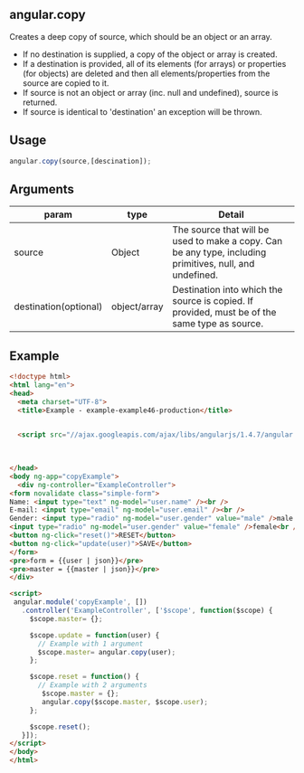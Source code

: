 ## angular.copy

Creates a deep copy of source, which should be an object or an array.

+ If no destination is supplied, a copy of the object or array is created.
+ If a destination is provided, all of its elements (for arrays) or properties (for objects) are deleted and then all elements/properties from the source are copied to it.
+ If source is not an object or array (inc. null and undefined), source is returned.
+ If source is identical to 'destination' an exception will be thrown.

## Usage
```js
angular.copy(source,[descination]);
```

## Arguments
|param|type|Detail|
|-----|----|------|
|source|Object|The source that will be used to make a copy. Can be any type, including primitives, null, and undefined.|
|destination(optional)|object/array|Destination into which the source is copied. If provided, must be of the same type as source.|

## Example
```html
<!doctype html>
<html lang="en">
<head>
  <meta charset="UTF-8">
  <title>Example - example-example46-production</title>
  

  <script src="//ajax.googleapis.com/ajax/libs/angularjs/1.4.7/angular.min.js"></script>
  

  
</head>
<body ng-app="copyExample">
  <div ng-controller="ExampleController">
<form novalidate class="simple-form">
Name: <input type="text" ng-model="user.name" /><br />
E-mail: <input type="email" ng-model="user.email" /><br />
Gender: <input type="radio" ng-model="user.gender" value="male" />male
<input type="radio" ng-model="user.gender" value="female" />female<br />
<button ng-click="reset()">RESET</button>
<button ng-click="update(user)">SAVE</button>
</form>
<pre>form = {{user | json}}</pre>
<pre>master = {{master | json}}</pre>
</div>

<script>
 angular.module('copyExample', [])
   .controller('ExampleController', ['$scope', function($scope) {
     $scope.master= {};

     $scope.update = function(user) {
       // Example with 1 argument
       $scope.master= angular.copy(user);
     };

     $scope.reset = function() {
       // Example with 2 arguments
		$scope.master = {};
        angular.copy($scope.master, $scope.user);
     };

     $scope.reset();
   }]);
</script>
</body>
</html>
```
